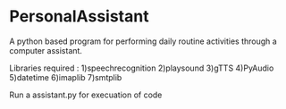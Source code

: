 # PersonalAssistant
A python based program for performing daily routine activities through a computer assistant.

Libraries required : 
    1)speechrecognition
    2)playsound
    3)gTTS
    4)PyAudio
    5)datetime
    6)imaplib
    7)smtplib
    

Run a assistant.py for execuation of code
